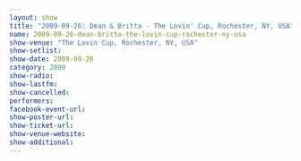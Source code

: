 ```yaml
---
layout: show
title: "2009-09-26: Dean & Britta - The Lovin' Cup, Rochester, NY, USA"
name: 2009-09-26-dean-britta-the-lovin-cup-rochester-ny-usa
show-venue: "The Lovin Cup, Rochester, NY, USA"
show-setlist: 
show-date: 2009-09-26
category: 2009
show-radio: 
show-lastfm: 
show-cancelled: 
performers: 
facebook-event-url: 
show-poster-url: 
show-ticket-url: 
show-venue-website: 
show-additional: 
---
```


